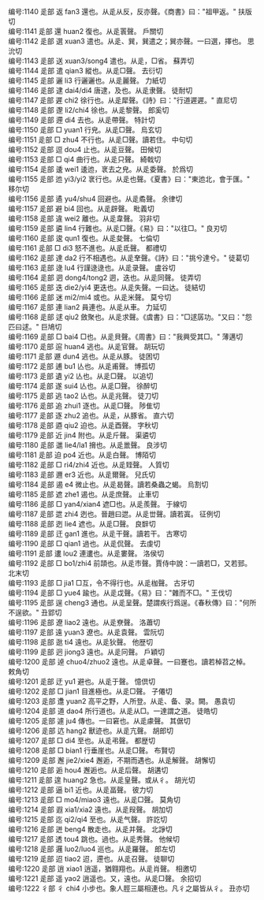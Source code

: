<!-- { "loadSidebar": true } -->
编号:1140   辵部   返   fan3   還也。从辵从反，反亦聲。《商書》曰："祖甲返。"   扶版切  
编号:1141   辵部   還   huan2   復也。从辵瞏聲。   戶關切  
编号:1142   辵部   選   xuan3   遣也。从辵、巽，巽遣之；巽亦聲。一曰選，擇也。   思沇切  
编号:1143   辵部   送   xuan3/song4   遣也。从辵，□省。   蘇弄切  
编号:1144   辵部   遣   qian3   縱也。从辵□聲。   去衍切  
编号:1145   辵部   邐   li3   行邐邐也。从辵麗聲。   力紙切  
编号:1146   辵部   逮   dai4/di4   唐逮，及也。从辵隶聲。   徒耐切  
编号:1147   辵部   遲   chi2   徐行也。从辵犀聲。《詩》曰："行道遲遲。"   直尼切  
编号:1148   辵部   邌   li2/chi4   徐也。从辵黎聲。   郎奚切  
编号:1149   辵部   遰   di4   去也。从辵帶聲。   特計切  
编号:1150   辵部   □   yuan1   行皃。从辵□聲。   烏玄切  
编号:1151   辵部   □   zhu4   不行也。从辵□聲。讀若住。   中句切  
编号:1152   辵部   逗   dou4   止也。从辵豆聲。   田候切  
编号:1153   辵部   □   qi4   曲行也。从辵只聲。   綺戟切  
编号:1154   辵部   逶   wei1   逶迆，衺去之皃。从辵委聲。   於爲切  
编号:1155   辵部   迆   yi3/yi2   衺行也。从辵也聲。《夏書》曰："東迆北，會于匯。"   移尔切  
编号:1156   辵部   遹   yu4/shu4   回避也。从辵矞聲。   余律切  
编号:1157   辵部   避   bi4   回也。从辵辟聲。   毗義切  
编号:1158   辵部   違   wei2   離也。从辵韋聲。   羽非切  
编号:1159   辵部   遴   lin4   行難也。从辵□聲。《易》曰："以往□。"   良刃切  
编号:1160   辵部   逡   qun1   復也。从辵夋聲。   七倫切  
编号:1161   辵部   □   di3   怒不進也。从辵氐聲。   都禮切  
编号:1162   辵部   達   da2   行不相遇也。从辵羍聲。《詩》曰："挑兮達兮。"   徒葛切  
编号:1163   辵部   逯   lu4   行謹逯逯也。从辵录聲。   盧谷切  
编号:1164   辵部   迵   dong4/tong2   迵，迭也。从辵同聲。   徒弄切  
编号:1165   辵部   迭   die2/yi4   更迭也。从辵失聲。一曰达。   徒結切  
编号:1166   辵部   迷   mi2/mi4   或也。从辵米聲。   莫兮切  
编号:1167   辵部   連   lian2   員連也。从辵从車。   力延切  
编号:1168   辵部   逑   qiu2   斂聚也。从辵求聲。《虞書》曰："□逑孱功。"又曰："怨匹曰逑。"   巨鳩切  
编号:1169   辵部   □   bai4   □也。从辵貝聲。《周書》曰："我興受其□。"   薄邁切  
编号:1170   辵部   逭   huan4   逃也。从辵官聲。   胡玩切  
编号:1171   辵部   遯   dun4   逃也。从辵从豚。   徒困切  
编号:1172   辵部   逋   bu1   亾也。从辵甫聲。   博孤切  
编号:1173   辵部   遺   yi2   亾也。从辵□聲。   以追切  
编号:1174   辵部   遂   sui4   亾也。从辵□聲。   徐醉切  
编号:1175   辵部   逃   tao2   亾也。从辵兆聲。   徒刀切  
编号:1176   辵部   追   zhui1   逐也。从辵□聲。   陟隹切  
编号:1177   辵部   逐   zhu2   追也。从辵，从豚省。   直六切  
编号:1178   辵部   逎   qiu2   迫也。从辵酉聲。   字秋切  
编号:1179   辵部   近   jin4   附也。从辵斤聲。   渠遴切  
编号:1180   辵部   邋   lie4/la1   搚也。从辵巤聲。   良涉切  
编号:1181   辵部   迫   po4   近也。从辵白聲。   博陌切  
编号:1182   辵部   □   ri4/zhi4   近也。从辵臸聲。   人質切  
编号:1183   辵部   邇   er3   近也。从辵爾聲。   兒氏切  
编号:1184   辵部   遏   e4   微止也。从辵曷聲。讀若桑蟲之蝎。   烏割切  
编号:1185   辵部   遮   zhe1   遏也。从辵庶聲。   止車切  
编号:1186   辵部   □   yan4/xian4   遮□也。从辵羨聲。   于線切  
编号:1187   辵部   迣   zhi4   迾也。晉趙曰迣。从辵丗聲。讀若寘。   征例切  
编号:1188   辵部   迾   lie4   遮也。从辵□聲。   良辥切  
编号:1189   辵部   迀   gan1   進也。从辵干聲。讀若干。   古寒切  
编号:1190   辵部   □   qian1   過也。从辵侃聲。   去虔切  
编号:1191   辵部   遱   lou2   連遱也。从辵婁聲。   洛侯切  
编号:1192   辵部   □   bo1/zhi4   前頡也。从辵巿聲。賈侍中說：一讀若□，又若郅。   北末切  
编号:1193   辵部   □   jia1   □互，令不得行也。从辵枷聲。   古牙切  
编号:1194   辵部   □   yue4   踰也。从辵戉聲。《易》曰："雜而不□。"   王伐切  
编号:1195   辵部   逞   cheng3   通也。从辵呈聲。楚謂疾行爲逞。《春秋傳》曰："何所不逞欲。"   丑郢切  
编号:1196   辵部   遼   liao2   遠也。从辵尞聲。   洛蕭切  
编号:1197   辵部   遠   yuan3   遼也。从辵袁聲。   雲阮切  
编号:1198   辵部   逖   ti4   遠也。从辵狄聲。   他歴切  
编号:1199   辵部   迥   jiong3   遠也。从辵冋聲。   戶穎切  
编号:1200   辵部   逴   chuo4/zhuo2   遠也。从辵卓聲。一曰蹇也。讀若棹苕之棹。   敕角切  
编号:1201   辵部   迂   yu1   避也。从辵于聲。   憶倶切  
编号:1202   辵部   □   jian1   目進極也。从辵□聲。   子僊切  
编号:1203   辵部   邍   yuan2   高平之野，人所登。从辵、备、录。闕。   愚袁切  
编号:1204   辵部   道   dao4   所行道也。从辵从□。一達謂之道。   徒皓切  
编号:1205   辵部   遽   ju4   傳也。一曰窘也。从辵豦聲。   其倨切  
编号:1206   辵部   迒   hang2   獸迹也。从辵亢聲。   胡郎切  
编号:1207   辵部   □   di4   至也。从辵弔聲。   都歴切  
编号:1208   辵部   □   bian1   行垂崖也。从辵□聲。   布賢切  
编号:1209   辵部   邂   jie2/xie4   邂逅，不期而遇也。从辵解聲。   胡懈切  
编号:1210   辵部   逅   hou4   邂逅也。从辵后聲。   胡遘切  
编号:1211   辵部   遑   huang2   急也。从辵皇聲。或从彳。   胡光切  
编号:1212   辵部   逼   bi1   近也。从辵畐聲。   彼力切  
编号:1213   辵部   □   mo4/miao3   遠也。从辵□聲。   莫角切  
编号:1214   辵部   遐   xia1/xia2   遠也。从辵叚聲。   胡加切  
编号:1215   辵部   迄   qi2/qi4   至也。从辵气聲。   許訖切  
编号:1216   辵部   迸   beng4   散走也。从辵并聲。   北諍切  
编号:1217   辵部   透   tou4   跳也。過也。从辵秀聲。   他候切  
编号:1218   辵部   邏   luo2/luo4   巡也。从辵羅聲。   郎左切  
编号:1219   辵部   迢   tiao2   迢，遰也。从辵召聲。   徒聊切  
编号:1220   辵部   逍   xiao1   逍遥，猶翱翔也。从辵肖聲。   相邀切  
编号:1221   辵部   遥   yao2   逍遥也。又，遠也。从辵□聲。   余招切  
编号:1222   彳部   彳   chi4   小步也。象人脛三屬相連也。凡彳之屬皆从彳。   丑亦切  
